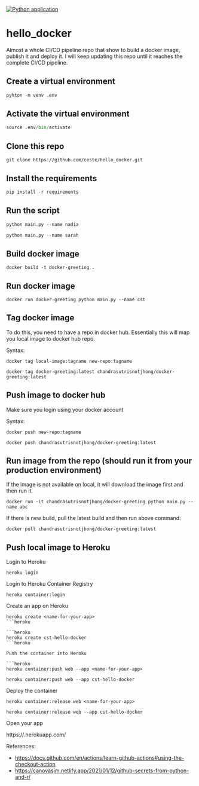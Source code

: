 [![Python application](https://github.com/ceste/hello_docker/actions/workflows/main.yml/badge.svg)](https://github.com/ceste/hello_docker/actions/workflows/main.yml)

# hello_docker

Almost a whole CI/CD pipeline repo that show to build a docker image, publish it and deploy it. I will keep updating this repo until it reaches the complete CI/CD pipeline.


## Create a virtual environment

```python
pyhton -m venv .env
```

## Activate the virtual environment

```python
source .env/bin/activate
```

## Clone this repo

```git
git clone https://github.com/ceste/hello_docker.git
```

## Install the requirements

```python
pip install -r requirements
```

## Run the script

```python
python main.py --name nadia
```

```python
python main.py --name sarah
```

## Build docker image

```docker
docker build -t docker-greeting .
```

## Run docker image

```docker
docker run docker-greeting python main.py --name cst
```

## Tag docker image

To do this, you need to have a repo in docker hub. Essentially this will map you local image to docker hub repo.

Syntax:

```docker
docker tag local-image:tagname new-repo:tagname
```

```docker
docker tag docker-greeting:latest chandrasutrisnotjhong/docker-greeting:latest
```

## Push image to docker hub

Make sure you login using your docker account

Syntax:
```docker
docker push new-repo:tagname
```

```docker
docker push chandrasutrisnotjhong/docker-greeting:latest
```

## Run image from the repo (should run it from your production environment)

If the image is not available on local, it will download the image first and then run it.

```docker
docker run -it chandrasutrisnotjhong/docker-greeting python main.py --name abc
```

If there is new build, pull the latest build and then run above command:

```docker
docker pull chandrasutrisnotjhong/docker-greeting:latest
```

## Push local image to Heroku

Login to Heroku 

```
heroku login
```

Login to Heroku Container Registry

```
heroku container:login
```

Create an app on Heroku 

```heroku
heroku create <name-for-your-app>
```heroku

```heroku
heroku create cst-hello-docker
```heroku

Push the container into Heroku

```heroku
heroku container:push web --app <name-for-your-app>
```

```heroku
heroku container:push web --app cst-hello-docker
```

Deploy the container

```heroku
heroku container:release web <name-for-your-app>
```

```heroku
heroku container:release web --app cst-hello-docker
```

Open your app 

https://<name-for-your-app>.herokuapp.com/






References:
- https://docs.github.com/en/actions/learn-github-actions#using-the-checkout-action
- https://canovasjm.netlify.app/2021/01/12/github-secrets-from-python-and-r/

